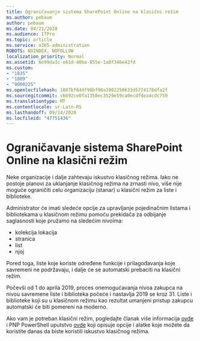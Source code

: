 ```yaml
---
title: Ograničavanje sistema SharePoint Online na klasični režim
ms.author: pebaum
author: pebaum
ms.date: 04/21/2020
ms.audience: ITPro
ms.topic: article
ms.service: o365-administration
ROBOTS: NOINDEX, NOFOLLOW
localization_priority: Normal
ms.assetid: 6e99da1c-e61d-40ba-855e-1a8f346e42fd
ms.custom:
- "1835"
- "1889"
- "9000225"
ms.openlocfilehash: 1887bf64df98bf90a1902250633d5774178dfa2f
ms.sourcegitcommit: c6692ce0fa1358ec3529e59ca0ecdfdea4cdc759
ms.translationtype: MT
ms.contentlocale: sr-Latn-RS
ms.lasthandoff: 09/14/2020
ms.locfileid: "47751436"
---
```

# <a name="restrict-sharepoint-online-to-classic-mode"></a>Ograničavanje sistema SharePoint Online na klasični režim

Neke organizacije i dalje zahtevaju iskustvo klasičnog režima. Iako ne postoje planovi za uklanjanje klasičnog režima na zrnasti nivo, više nije moguće ograničiti celu organizaciju (stanar) u klasični režim za liste i biblioteke.

Administrator će imati sledeće opcije za upravljanje pojedinačnim listama i bibliotekama u klasičnom režimu pomoću prekidača za odbijanje saglasnosti koje pružamo na sledećim nivoima:

- kolekcija lokacija
- stranica
- list
- njoj

Pored toga, liste koje koriste određene funkcije i prilagođavanja koje savremeni ne podržavaju, i dalje će se automatski prebaciti na klasični režim.

Počevši od 1 do aprila 2019, proces onemogućavanja nivoa zakupca na nivou savremene liste i biblioteka počeće i nastavlja 2019 se kroz 31.  Liste i biblioteke koji su u klasičnom režimu kao rezultat umanjeni pristup zakupcu automatski će biti pomereni na moderno.

Ako vam je potreban klasični režim, pogledajte članak više informacija [ovde](https://techcommunity.microsoft.com/t5/Microsoft-SharePoint-Blog/Delivering-SharePoint-modern-experiences/ba-p/315023) i PNP PowerShell uputstvo [ovde](https://docs.microsoft.com/sharepoint/dev/transform/modernize-userinterface-lists-and-libraries-optout) koji opisuje opcije i alatke koje možete da koristite danas da biste koristili iskustvo klasičnog režima.
